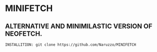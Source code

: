 # MINIFETCH
ALTERNATIVE AND MINIMILASTIC VERSION OF NEOFETCH.
----
    INSTALLITION: git clone https://github.com/Naruzzo/MINIFETCH
    
    
